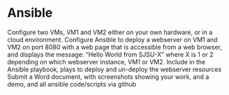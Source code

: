 # Ansible

Configure two VMs, VM1 and VM2 either on your own hardware, or in a cloud environment. Configure Ansible to deploy a webserver on VM1 and VM2 on port 8080 with a web page that is accessible from a web browser, and displays the message: “Hello World from SJSU-X” where X is 1 or 2 depending on which webserver instance, VM1 or VM2.
Include in the Ansible playbook, plays to deploy and un-deploy the webserver resources
Submit a Word document, with screenshots showing your work, and a demo, and all ansible code/scripts via github
